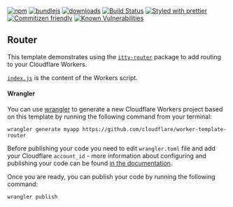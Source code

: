 [![npm](https://img.shields.io/npm/v/@konsumation/cloudflare-worker.svg)](https://www.npmjs.com/package/@konsumation/cloudflare-worker)
[![bundlejs](https://deno.bundlejs.com/?q=@konsumation/cloudflare-worker\&badge=detailed)](https://bundlejs.com/?q=@konsumation/cloudflare-worker)
[![downloads](http://img.shields.io/npm/dm/@konsumation/cloudflare-worker.svg?style=flat-square)](https://npmjs.org/package/@konsumation/cloudflare-worker)
[![Build Status](https://img.shields.io/endpoint.svg?url=https%3A%2F%2Factions-badge.atrox.dev%2Fkonsumation%2Fcloudflare-worker%2Fbadge\&style=flat)](https://actions-badge.atrox.dev/konsumation/cloudflare-worker/goto)
[![Styled with prettier](https://img.shields.io/badge/styled_with-prettier-ff69b4.svg)](https://github.com/prettier/prettier)
[![Commitizen friendly](https://img.shields.io/badge/commitizen-friendly-brightgreen.svg)](http://commitizen.github.io/cz-cli/)
[![Known Vulnerabilities](https://snyk.io/test/github/konsumation/cloudflare-worker/badge.svg)](https://snyk.io/test/github/konsumation/cloudflare-worker)
## Router

This template demonstrates using the [`itty-router`](https://github.com/kwhitley/itty-router) package to add routing to your Cloudflare Workers.

[`index.js`](https://github.com/cloudflare/worker-template-router/blob/master/index.js) is the content of the Workers script.

#### Wrangler

You can use [wrangler](https://github.com/cloudflare/wrangler) to generate a new Cloudflare Workers project based on this template by running the following command from your terminal:

```
wrangler generate myapp https://github.com/cloudflare/worker-template-router
```

Before publishing your code you need to edit `wrangler.toml` file and add your Cloudflare `account_id` - more information about configuring and publishing your code can be found [in the documentation](https://developers.cloudflare.com/workers/learning/getting-started#7-configure-your-project-for-deployment).

Once you are ready, you can publish your code by running the following command:

```
wrangler publish
```

